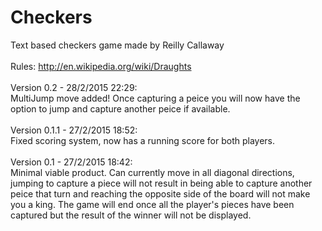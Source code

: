 # Checkers
Text based checkers game made by Reilly Callaway <br><br>
Rules: http://en.wikipedia.org/wiki/Draughts <br><br>
Version 0.2 - 28/2/2015 22:29:<br>
    MultiJump move added! Once capturing a peice you will now have the option to jump and capture another peice if available.<br><br>
Version 0.1.1 - 27/2/2015 18:52:<br>
    Fixed scoring system, now has a running score for both players.<br><br>
Version 0.1 - 27/2/2015 18:42:<br>
    Minimal viable product. Can currently move in all diagonal directions, jumping to capture a piece will not result in being able to capture another peice that turn and reaching the opposite side of the board will not make you a king. The game will end once all the player's pieces have been captured but the result of the winner will not be displayed.
